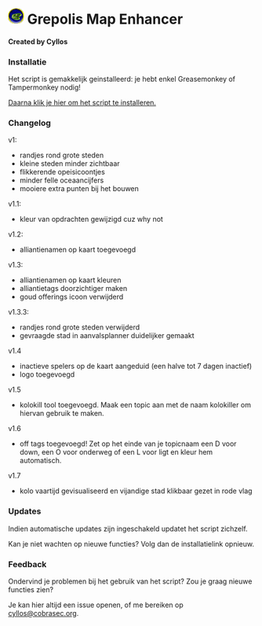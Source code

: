 # ![logo](https://github.com/Cyllos42/GME/raw/master/sources/logo.png) Grepolis Map Enhancer

#### Created by Cyllos

### Installatie

Het script is gemakkelijk geinstalleerd: je hebt enkel Greasemonkey of Tampermonkey nodig!

[Daarna klik je hier om het script te installeren.](https://github.com/Cyllos42/GME/raw/master/GrepolisMapEnhancer.user.js)

### Changelog

v1:
- randjes rond grote steden
- kleine steden minder zichtbaar
- flikkerende opeisicoontjes
- minder felle oceaancijfers
- mooiere extra punten bij het bouwen

v1.1:
- kleur van opdrachten gewijzigd cuz why not

v1.2:
- alliantienamen op kaart toegevoegd

v1.3:
- alliantienamen op kaart kleuren
- alliantietags doorzichtiger maken
- goud offerings icoon verwijderd

v1.3.3:
- randjes rond grote steden verwijderd
- gevraagde stad in aanvalsplanner duidelijker gemaakt

v1.4
- inactieve spelers op de kaart aangeduid (een halve tot 7 dagen inactief)
- logo toegevoegd

v1.5
- kolokill tool toegevoegd. Maak een topic aan met de naam kolokiller om hiervan gebruik te maken.

v1.6
- off tags toegevoegd! Zet op het einde van je topicnaam een D voor down, een O voor onderweg of een L voor ligt en kleur hem automatisch.

v1.7
- kolo vaartijd gevisualiseerd en vijandige stad klikbaar gezet in rode vlag
### Updates

Indien automatische updates zijn ingeschakeld updatet het script zichzelf.

Kan je niet wachten op nieuwe functies? Volg dan de installatielink opnieuw.

### Feedback

Ondervind je problemen bij het gebruik van het script? Zou je graag nieuwe functies zien?

Je kan hier altijd een issue openen, of me bereiken op [cyllos@cobrasec.org](mailto:cyllos@cobrasec.org).
